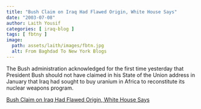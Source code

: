```yaml
---
title: "Bush Claim on Iraq Had Flawed Origin, White House Says"
date: "2003-07-08"
author: Laith Yousif
categories: [ iraq-blog ]
tags: [ fbtny ]
image:
  path: assets/laith/images/fbtn.jpg
  alt: From Baghdad To New York Blogs
---
```


The Bush administration acknowledged for the first time yesterday that President Bush should not have claimed in his State of the Union address in January that Iraq had sought to buy uranium in Africa to reconstitute its nuclear weapons program.   

  
[Bush Claim on Iraq Had Flawed Origin, White House Says](https://www.nytimes.com/2003/07/08/international/worldspecial/08PREX.html)
